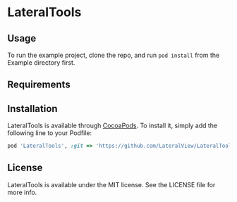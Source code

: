 # LateralTools

## Usage

To run the example project, clone the repo, and run `pod install` from the Example directory first.

## Requirements

## Installation

LateralTools is available through [CocoaPods](http://cocoapods.org). To install
it, simply add the following line to your Podfile:

```ruby
pod 'LateralTools', :git => 'https://github.com/LateralView/LateralTools.git'
```

## License

LateralTools is available under the MIT license. See the LICENSE file for more info.
